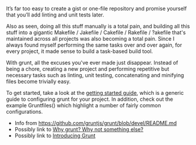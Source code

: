 It’s far too easy to create a gist or one-file repository and promise yourself that you’ll add linting and unit tests later. 

Also as seen, doing all this stuff manually is a total pain, and building all this stuff into a gigantic Makefile / Jakefile / Cakefile / Rakefile / ?akefile that's maintained across all projects was also becoming a total pain. Since I always found myself performing the same tasks over and over again, for every project, it made sense to build a task-based build tool.

With grunt, all the excuses you've ever made just disappear. Instead of being a chore, creating a new project and performing repetitive but necessary tasks such as linting, unit testing, concatenating and minifying files become trivially easy.

To get started, take a look at the [getting started guide](https://github.com/gruntjs/grunt/wiki/Getting-started), which is a generic guide to configuring grunt for your project. In addition, check out the example Gruntfiles() which highlight a number of fairly common configurations.

* Info from <https://github.com/gruntjs/grunt/blob/devel/README.md>
* Possibly link to [Why grunt? Why not something else?](http://benalman.com/news/2012/08/why-grunt/)
* Possibly link to [Introducing Grunt](http://weblog.bocoup.com/introducing-grunt/)